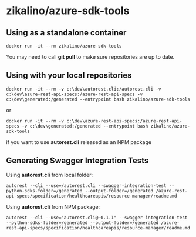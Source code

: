 # zikalino/azure-sdk-tools

## Using as a standalone container

	docker run -it --rm zikalino/azure-sdk-tools

You may need to call **git pull** to make sure repositories are up to date.

## Using with your local repositories 

	docker run -it --rm -v c:\dev\autorest.cli:/autorest.cli -v c:\dev\azure-rest-api-specs:/azure-rest-api-specs -v c:\dev\generated:/generated --entrypoint bash zikalino/azure-sdk-tools

or

	docker run -it --rm -v c:\dev\azure-rest-api-specs:/azure-rest-api-specs -v c:\dev\generated:/generated --entrypoint bash zikalino/azure-sdk-tools

if you want to use **autorest.cli** released as an NPM package

## Generating Swagger Integration Tests

Using **autorest.cli** from local folder:

	autorest --cli --use=/autorest.cli --swagger-integration-test --python-sdks-folder=/generated --output-folder=/generated /azure-rest-api-specs/specification/healthcareapis/resource-manager/readme.md

Using **autorest.cli** from NPM package:

	autorest --cli --use="autorest.cli@~0.1.1" --swagger-integration-test --python-sdks-folder=/generated --output-folder=/generated /azure-rest-api-specs/specification/healthcareapis/resource-manager/readme.md

